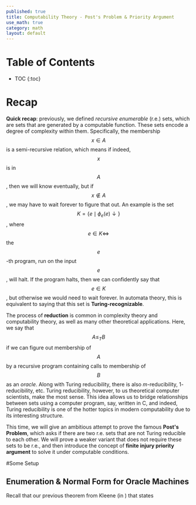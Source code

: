```yaml
---
published: true
title: Computability Theory - Post's Problem & Priority Argument 
use_math: true
category: math
layout: default
---
```


# Table of Contents

* TOC
{:toc}
# Recap

**Quick recap**: previously, we defined _recursive enumerable_ (r.e.) sets, which are sets that are generated by a computable function. These sets encode a degree of complexity within them. Specifically, the membership $$ x \in A $$ is a semi-recursive relation, which means if indeed, $$x$$ is in $$A$$, then we will know eventually, but if $$x \not\in A$$, we may have to wait forever to figure that out. An example is the set $$K = \{e \mid \phi_e(e)\downarrow\}$$ , where $$e \in K \iff$$ the $$e$$-th program, run on the input $$e$$, will halt.  If the program halts, then we can confidently say that $$e \in K$$, but otherwise we would need to wait forever. In automata theory, this is equivalent to saying that this set is **Turing-recognizable**.

The process of **reduction** is common in complexity theory and computability theory, as well as many other theoretical applications. Here, we say that $$A \leq_T B$$ if we can figure out membership of $$A$$ by a recursive program containing calls to membership of $$B$$ as an _oracle_. Along with Turing reducibility, there is also $m$-reducibility, $1$-reducibility, etc. Turing reducibility, however, to us theoretical computer scientists, make the most sense. This idea allows us to bridge relationships between sets using a computer program, say, written in C, and indeed, Turing reducibility is one of the hotter topics in modern computability due to its interesting structure.

This time, we will give an ambitious attempt to prove the famous **Post's Problem**, which asks if there are two r.e. sets that are not Turing reducible to each other. We will prove a weaker variant that does not require these sets to be r.e., and then introduce the concept of **finite injury priority argument** to solve it under computable conditions.

#Some Setup

## Enumeration & Normal Form for Oracle Machines

Recall that our previous theorem from Kleene (in ) that states